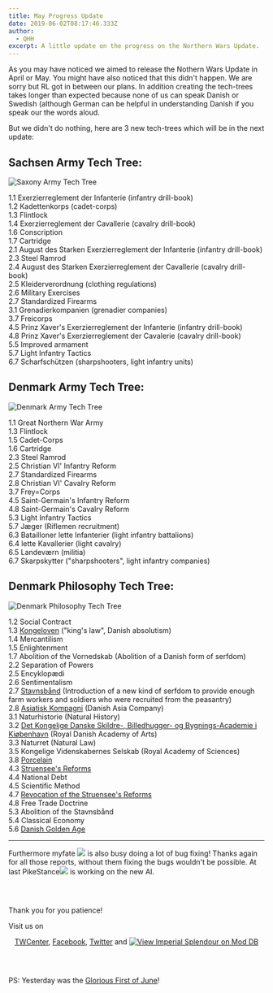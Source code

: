```yaml
---
title: May Progress Update
date: 2019-06-02T08:17:46.333Z
author:
  - QHH
excerpt: A little update on the progress on the Northern Wars Update.
---
```

As you may have noticed we aimed to release the Nothern Wars Update in April or May. You might have also noticed that this didn't happen. We are sorry but RL got in between our plans. In addition creating the tech-trees takes longer than expected because none of us can speak Danish or Swedish (although German can be helpful in understanding Danish if you speak our the words aloud.
 
But we didn't do nothing, here are 3 new tech-trees which will be in the next update:

## Sachsen Army Tech Tree:

![Saxony Army Tech Tree](https://media.moddb.com/images/members/3/2784/2783391/profile/Saxony_Army_Techtree.png)

1.1 Exerzierreglement der Infanterie (infantry drill-book)  
1.2 Kadettenkorps (cadet-corps)  
1.3 Flintlock  
1.4 Exerzierreglement der Cavallerie (cavalry drill-book)  
1.6 Conscription  
1.7 Cartridge  
2.1 August des Starken Exerzierreglement der Infanterie (infantry drill-book)  
2.3 Steel Ramrod  
2.4 August des Starken Exerzierreglement der Cavallerie (cavalry drill-book)  
2.5 Kleiderverordnung (clothing regulations)  
2.6 Military Exercises  
2.7 Standardized Firearms  
3.1 Grenadierkompanien (grenadier companies)  
3.7 Freicorps  
4.5 Prinz Xaver's Exerzierreglement der Infanterie (infantry drill-book)  
4.8 Prinz Xaver's Exerzierreglement der Cavalerie (cavalry drill-book)  
5.5 Improved armament  
5.7 Light Infantry Tactics  
6.7 Scharfschützen (sharpshooters, light infantry units)
 
## Denmark Army Tech Tree:

![Denmark Army Tech Tree](https://media.moddb.com/images/members/3/2784/2783391/profile/Denmark_Army_Techtree.png)

1.1 Great Northern War Army  
1.3 Flintlock  
1.5 Cadet-Corps  
1.6 Cartridge  
2.3 Steel Ramrod  
2.5 Christian VI' Infantry Reform  
2.7 Standardized Firearms  
2.8 Christian VI' Cavalry Reform  
3.7 Frey=Corps  
4.5 Saint-Germain's Infantry Reform  
4.8 Saint-Germain's Cavalry Reform  
5.3 Light Infantry Tactics  
5.7 J&aelig;ger (Riflemen recruitment)  
6.3 Batailloner lette Infanterier (light infantry battalions)  
6.4 lette Kavallerier (light cavalry)  
6.5 Landev&aelig;rn (militia)  
6.7 Skarpskytter ("sharpshooters", light infantry companies)  
 
## Denmark Philosophy Tech Tree:

![Denmark Philosophy Tech Tree](https://media.moddb.com/images/members/3/2784/2783391/profile/Denmark_Philo_Techtree.png)

1.2 Social Contract  
1.3 [Kongeloven](https://da.wikipedia.org/wiki/Kongeloven) ("king's law", Danish absolutism)  
1.4 Mercantilism  
1.5 Enlightenment  
1.7 Abolition of the Vornedskab (Abolition of a Danish form of serfdom)  
2.2 Separation of Powers  
2.5 Encyklop&aelig;di  
2.6 Sentimentalism  
2.7 [Stavnsb&aring;nd](https://en.wikipedia.org/wiki/Stavnsb%C3%A5nd) (Introduction of a new kind of serfdom to provide enough farm workers and soldiers who were recruited from the peasantry)  
2.8 [Asiatisk Kompagni](https://en.wikipedia.org/wiki/Danish_Asia_Company) (Danish Asia Company)  
3.1 Naturhistorie (Natural History)  
3.2 [Det Kongelige Danske Skildre-, Billedhugger- og Bygnings-Academie i Ki&oslash;benhavn](https://en.wikipedia.org/wiki/Royal_Danish_Academy_of_Fine_Arts) (Royal Danish Academy of Arts)  
3.3 Naturret (Natural Law)  
3.5 Kongelige Videnskabernes Selskab (Royal Academy of Sciences)  
3.8 [Porcelain](https://en.wikipedia.org/wiki/Royal_Copenhagen)  
4.3 [Struensee's Reforms](https://en.wikipedia.org/wiki/Johann_Friedrich_Struensee#In_control_of_the_government)  
4.4 National Debt  
4.5 Scientific Method  
4.7 [Revocation of the Struensee's Reforms](https://en.wikipedia.org/wiki/Ove_H%C3%B8egh-Guldberg)  
4.8 Free Trade Doctrine  
5.3 Abolition of the Stavnsb&aring;nd  
5.4 Classical Economy  
5.6 [Danish Golden Age](https://en.wikipedia.org/wiki/Danish_Golden_Age)

---

Furthermore myfate [![](https://i.imgur.com/gPHOpAy.jpg)](https://www.twcenter.net/forums/reputation.php?do=addreputation&amp;p=15718965) is also busy doing a lot of bug fixing! Thanks again for all those reports, without them fixing the bugs wouldn't be possible. At last PikeStance[![](https://i.imgur.com/gPHOpAy.jpg)](https://www.twcenter.net/forums/reputation.php?do=addreputation&amp;p=13762448) is working on the new AI.

### &nbsp;

Thank you for you patience!

Visit us on 

<center>

[TWCenter](http://www.twcenter.net/forums/forumdisplay.php?1138-Imperial-Splendour), [Facebook](https://www.facebook.com/imperialsplendour/), [Twitter](https://twitter.com/SplendourTeam) and [![View Imperial Splendour on Mod DB](https://button.moddb.com/popularity/medium/mods/20800.png)](https://www.moddb.com/mods/imperial-splendour)

</center>

### &nbsp;

PS: Yesterday was the [Glorious First of June](https://en.wikipedia.org/wiki/Glorious_First_of_June)!</a></p>